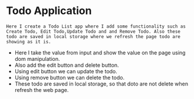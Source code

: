 # Todo Application
    Here I create a Todo List app where I add some functionality such as Create Todo, Edit Todo,Update Todo and and Remove Todo. Also these todo are saved in local storage where we refresh the page todo are showing as it is.

- Here I take the value from input and show the value on the page using dom manipulation.
- Also add the edit button and delete button.
- Using edit button we can update the todo.
- Using remove button we can delete the todo.
- These todo are saved in local storage, so that doto are not delete when refresh the web   page.